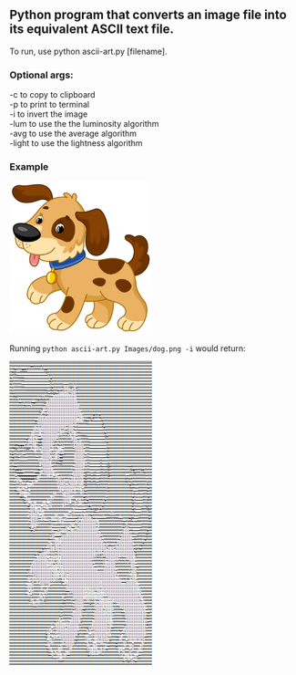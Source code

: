 ## Python program that converts an image file into its equivalent ASCII text file.

To run, use python ascii-art.py [filename].

### Optional args:
-c to copy to clipboard  
-p to print to terminal  
-i to invert the image  
-lum to use the the luminosity algorithm  
-avg to use the average algorithm  
-light to use the lightness algorithm

### Example
<img src ="https://github.com/ZENALC/ascii-art/blob/master/Images/dog.png" width="250px"></img>  

Running ```python ascii-art.py Images/dog.png -i``` would return:

<img src ="https://github.com/ZENALC/ascii-art/blob/master/Images/dogExample.png" width="250px"></img>
